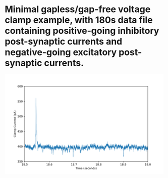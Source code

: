 # Minimal gapless/gap-free voltage clamp example, with 180s data file containing positive-going inhibitory post-synaptic currents and negative-going excitatory post-synaptic currents.
![Alt text](./gaplessplot.svg)

